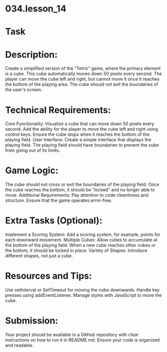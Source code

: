 # 034.lesson_14

# Task

# Description:
Create a simplified version of the "Tetris" game, where the primary element is a cube. This cube automatically moves down 50 pixels every second. The player can move the cube left and right, but cannot move it once it reaches the bottom of the playing area. The cube should not exit the boundaries of the user's screen.

# Technical Requirements:
Core Functionality:
Visualize a cube that can move down 50 pixels every second.
Add the ability for the player to move the cube left and right using control keys.
Ensure the cube stops when it reaches the bottom of the playing field.
User Interface:
Create a simple interface that displays the playing field.
The playing field should have boundaries to prevent the cube from going out of its limits.
# Game Logic:
The cube should not cross or exit the boundaries of the playing field.
Once the cube reaches the bottom, it should be "locked" and no longer able to move.
Additional Requirements:
Pay attention to code cleanliness and structure.
Ensure that the game operates error-free.
# Extra Tasks (Optional):
Implement a Scoring System:
Add a scoring system, for example, points for each downward movement.
Multiple Cubes:
Allow cubes to accumulate at the bottom of the playing field. When a new cube reaches other cubes or the bottom, it should be locked in place.
Variety of Shapes:
Introduce different shapes, not just a cube.
# Resources and Tips:
Use setInterval or SetTimeout for moving the cube downwards.
Handle key presses using addEventListener.
Manage styles with JavaScript to move the cube.
# Submission:
Your project should be available in a GitHub repository with clear instructions on how to run it in README.md.
Ensure your code is organized and readable.
